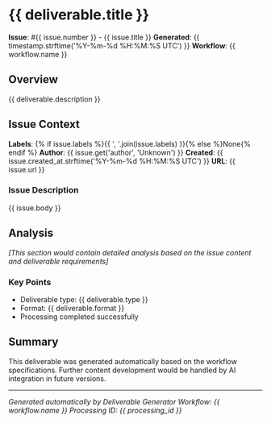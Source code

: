 # {{ deliverable.title }}

**Issue**: #{{ issue.number }} - {{ issue.title }}
**Generated**: {{ timestamp.strftime('%Y-%m-%d %H:%M:%S UTC') }}
**Workflow**: {{ workflow.name }}

## Overview

{{ deliverable.description }}

## Issue Context

**Labels**: {% if issue.labels %}{{ ', '.join(issue.labels) }}{% else %}None{% endif %}
**Author**: {{ issue.get('author', 'Unknown') }}
**Created**: {{ issue.created_at.strftime('%Y-%m-%d %H:%M:%S UTC') }}
**URL**: {{ issue.url }}

### Issue Description

{{ issue.body }}

## Analysis

*[This section would contain detailed analysis based on the issue content and deliverable requirements]*

### Key Points

- Deliverable type: {{ deliverable.type }}
- Format: {{ deliverable.format }}
- Processing completed successfully

## Summary

This deliverable was generated automatically based on the workflow specifications.
Further content development would be handled by AI integration in future versions.

---

*Generated automatically by Deliverable Generator*
*Workflow: {{ workflow.name }}*
*Processing ID: {{ processing_id }}*